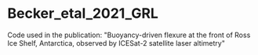 # Becker_etal_2021_GRL
Code used in the publication: "Buoyancy-driven flexure at the front of Ross Ice Shelf, Antarctica,  observed by ICESat-2 satellite laser altimetry"
